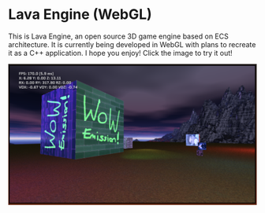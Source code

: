 # Lava Engine (WebGL)

This is Lava Engine, an open source 3D game engine based on ECS architecture. It is currently being developed in WebGL with plans to recreate it as a C++ application.
I hope you enjoy! Click the image to try it out!

[![WebGL demo screenshot](textures/ss.9.9.png)](https://redifexx.github.io/LavaEngine-WebGL/)
